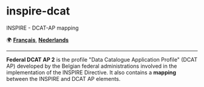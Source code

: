 # inspire-dcat
INSPIRE - DCAT-AP mapping

 :earth_africa: [**Français**](https://github.com/belgif/inspire-dcat/blob/master/README.fr.md),
[**Nederlands**](https://github.com/belgif/inspire-dcat/blob/master/README.nl.md)

---

**Federal DCAT AP 2** is the profile "Data Catalogue Application Profile" (DCAT AP) developed by the Belgian federal administrations involved in the implementation of the INSPIRE Directive.
It also contains a **mapping** between the INSPIRE and DCAT AP elements.




